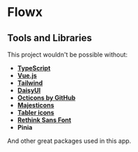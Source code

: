 # Flowx

## Tools and Libraries

This project wouldn't be possible without:

- [**TypeScript**](https://www.typescriptlang.org)
- [**Vue.js**](https://vuejs.org)
- [**Tailwind**](https://tailwindcss.com)
- [**DaisyUI**](https://daisyui.com)
- [**Octicons by GitHub**](https://github.com/primer/octicons)
- [**Majesticons**](https://github.com/halfmage)
- [**Tabler icons**](https://github.com/tabler/tabler-icons)
- [**Rethink Sans Font**](https://fonts.google.com/specimen/Rethink+Sans/about?query=rethink+sans)
- **Pinia**

And other great packages used in this app.
